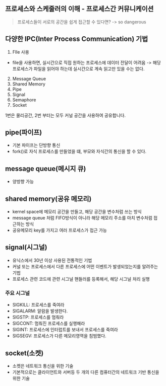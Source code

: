 ## 프로세스와 스케줄러의 이해 - 프로세스간 커뮤니케이션

> 프로세스들이 서로의 공간을 쉽게 접근할 수 있다면? -> so dangerous

## 다양한 IPC(Inter Process Communication) 기법

1. FIle 사용
- file을 사용하면, 실시간으로 직접 원하는 프로세스에 데이터 전달이 어려움 -> 해당 프로세스가 파일을 읽어야 하는데 실시간으로 계속 읽고만 있을 수는 없다.
2. Message Queue
3. Shared Memory
4. Pipe
5. Signal
6. Semaphore
7. Socket

1번은 물리공간, 2번 부터는 모두 커널 공간을 사용하여 공유합니다.

## pipe(파이프)
- 기본 파이프는 단방향 통신
- fork()로 자식 프로세스를 만들었을 떄, 부모와 자식간의 통신을 할 수 있다.

## message queue(메시지 큐)
- 양방향 가능

## shared memory(공유 메모리)
- kernel space에 메모리 공간을 만들고, 해당 공간을 변수처럼 쓰는 방식
- message queue 처럼 FIFO방식이 아니라 해당 메모리 주소를 마치 변수처럼 접근하는 방식
- 공유메모리 key를 가지고 여러 프로세스가 접근 가능

## signal(시그널)
- 유닉스에서 30년 이상 사용된 전통적인 기법
- 커널 또는 프로세스에서 다른 프로세스에 어떤 이벤트가 발생되었는지를 알려주는 기법
- 프로세스 관련 코드에 관련 시그널 핸들러를 등록해서, 해당 시그널 처리 실행

### 주요 시그널
- SIGKILL: 프로세스를 죽여라
- SIGALARM: 알람을 발생한다.
- SIGSTP: 프로세스를 멈춰라
- SIGCONT: 멈춰진 프로세스를 실행해라
- SIGINT: 프로세스에 인터럽트를 보내서 프로세스를 죽여라
- SIGSEGV: 프로세스가 다른 메모리영역을 침범했다.

## socket(소켓)
- 소켓은 네트워크 통신을 위한 기술
- 기본적으로는 클라이언트와 서버등 두 개의 다른 컴퓨터간의 네트워크 기반 통신을 위한 기술
